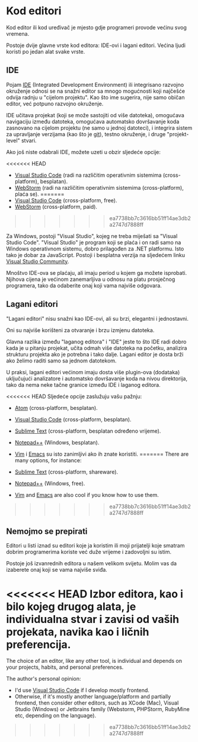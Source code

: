 # Kod editori

Kod editor ili kod uređivač je mjesto gdje programeri provode većinu svog vremena.

Postoje dvije glavne vrste kod editora: IDE-ovi i lagani editori. Većina ljudi koristi po jedan alat svake vrste.

## IDE

Pojam [IDE](https://en.wikipedia.org/wiki/Integrated_development_environment) (Integrated Development Environment) ili integrisano razvojno okruženje odnosi se na snažni editor sa mnogo mogućnosti koji najčešće odvija radnju u "cijelom projektu". Kao što ime sugerira, nije samo običan editor, već potpuno razvojno okruženje.

IDE učitava projekat (koji se može sastojiti od više datoteka), omogućava navigaciju između datoteka, omogućava automatsko dovršavanje koda zasnovano na cijelom projektu (ne samo u jednoj datoteci), i integrira sistem za upravljanje verzijama (kao što je [git](https://git-scm.com/)), testno okruženje, i druge "projekt-level" stvari.

Ako još niste odabrali IDE, možete uzeti u obzir sljedeće opcije:

<<<<<<< HEAD
- [Visual Studio Code](https://code.visualstudio.com/) (radi na različitim operativnim sistemima (cross-platform), besplatan).
- [WebStorm](http://www.jetbrains.com/webstorm/) (radi na različitim operativnim sistemima (cross-platform), plaća se).
=======
- [Visual Studio Code](https://code.visualstudio.com/) (cross-platform, free).
- [WebStorm](https://www.jetbrains.com/webstorm/) (cross-platform, paid).
>>>>>>> ea7738bb7c3616bb51ff14ae3db2a2747d7888ff

Za Windows, postoji "Visual Studio", kojeg ne treba miješati sa "Visual Studio Code". "Visual Studio" je program koji se plaća i on radi samo na Windows operativnom sistemu, dobro prilagođen za .NET platformu. Isto tako je dobar za JavaScript. Postoji i besplatna verzija na sljedećem linku [Visual Studio Community](https://www.visualstudio.com/vs/community/).

Mnoštvo IDE-ova se plaćaju, ali imaju period u kojem ga možete isprobati. Njihova cijena je većinom zanemarljiva u odnosu na platu prosječnog programera, tako da odaberite onaj koji vama najviše odgovara.

## Lagani editori

"Lagani editori" nisu snažni kao IDE-ovi, ali su brzi, elegantni i jednostavni.

Oni su najviše korišteni za otvaranje i brzu izmjenu datoteka.

Glavna razlika između "laganog editora" i "IDE" jeste to što IDE radi dobro kada je u pitanju projekat, učita odmah više datoteka na početku, analizira strukturu projekta ako je potrebna i tako dalje. Lagani editor je dosta brži ako želimo raditi samo sa jednom datotekom.

U praksi, lagani editori većinom imaju dosta više plugin-ova (dodataka) uključujući analizatore i automatsko dovršavanje koda na nivou direktorija, tako da nema neke tačne granice između IDE i laganog editora.

<<<<<<< HEAD
Sljedeće opcije zaslužuju vašu pažnju:

- [Atom](https://atom.io/) (cross-platform, besplatan).
- [Visual Studio Code](https://code.visualstudio.com/) (cross-platform, besplatan).
- [Sublime Text](http://www.sublimetext.com) (cross-platform, besplatan određeno vrijeme).
- [Notepad++](https://notepad-plus-plus.org/) (Windows, besplatan).
- [Vim](http://www.vim.org/) i [Emacs](https://www.gnu.org/software/emacs/) su isto zanimljivi ako ih znate koristiti.
=======
There are many options, for instance:

- [Sublime Text](https://www.sublimetext.com/) (cross-platform, shareware).
- [Notepad++](https://notepad-plus-plus.org/) (Windows, free).
- [Vim](https://www.vim.org/) and [Emacs](https://www.gnu.org/software/emacs/) are also cool if you know how to use them.
>>>>>>> ea7738bb7c3616bb51ff14ae3db2a2747d7888ff

## Nemojmo se prepirati

Editori u listi iznad su editori koje ja koristim ili moji prijatelji koje smatram dobrim programerima koriste već duže vrijeme i zadovoljni su istim.

Postoje još izvanrednih editora u našem velikom svijetu. Molim vas da izaberete onaj koji se vama najviše sviđa.

<<<<<<< HEAD
Izbor editora, kao i bilo kojeg drugog alata, je individualna stvar i zavisi od vaših projekata, navika kao i ličnih preferencija.
=======
The choice of an editor, like any other tool, is individual and depends on your projects, habits, and personal preferences.

The author's personal opinion:

- I'd use [Visual Studio Code](https://code.visualstudio.com/) if I develop mostly frontend.
- Otherwise, if it's mostly another language/platform and partially frontend, then consider other editors, such as XCode (Mac), Visual Studio (Windows) or Jetbrains family (Webstorm, PHPStorm, RubyMine etc, depending on the language).
>>>>>>> ea7738bb7c3616bb51ff14ae3db2a2747d7888ff
